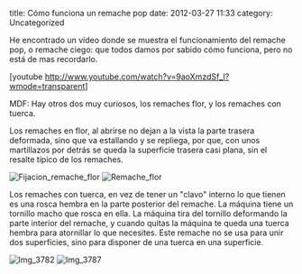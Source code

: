 title:    Cómo funciona un remache pop
date:     2012-03-27 11:33
category: Uncategorized

He encontrado un vídeo donde se muestra el funcionamiento del remache
pop, o remache ciego: que todos damos por sabido cómo funciona, pero no
está de mas recordarlo.

[youtube http://www.youtube.com/watch?v=9aoXmzdSf_I?wmode=transparent]

MDF: Hay otros dos muy curiosos, los remaches flor, y los remaches con
tuerca.

Los remaches en flor, al abrirse no dejan a la vista la parte trasera
deformada, sino que va estallando y se repliega, por que, con unos
martillazos por detrás se queda la superficie trasera casi plana, sin el
resalte típico de los remaches.

![Fijacion_remache_flor](http://axaragua.files.wordpress.com/2012/03/fijacion_remache_flor-scaled500.jpg?w=400)
![Remache_flor](http://axaragua.files.wordpress.com/2012/03/remache_flor-jpeg-scaled500.jpg?w=400)


Los remaches con tuerca, en vez de tener un "clavo" interno lo que
tienen es una rosca hembra en la parte posterior del remache. La máquina
tiene un tornillo macho que rosca en ella. La máquina tira del tornillo
deformando la parte interior del remache, y cuando quitas la máquina te
queda una tuerca hembra para atornillar lo que necesites. Este remache
no se usa para unir dos superficies, sino para disponer de una tuerca en
una superficie.

![Img_3782](http://axaragua.files.wordpress.com/2012/03/img_3782-scaled1000.jpg?w=400)
![Img_3787](http://axaragua.files.wordpress.com/2012/03/img_3787-scaled1000.jpg?w=400)
